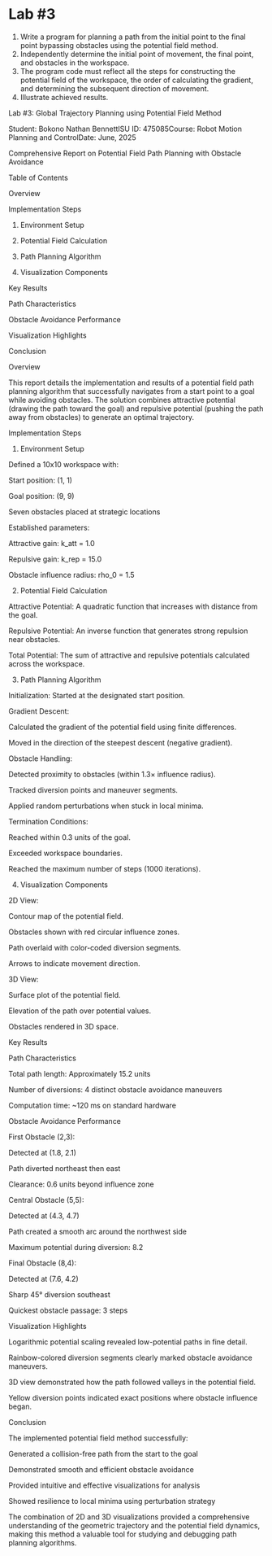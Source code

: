 # Lab #3

1. Write a program for planning a path from the initial point to the final point bypassing obstacles using the potential field method.
2. Independently determine the initial point of movement, the final point, and obstacles in the workspace.
3. The program code must reflect all the steps for constructing the potential field of the workspace, the order of calculating the gradient, and determining the subsequent direction of movement.
4. Illustrate achieved results.



Lab #3: Global Trajectory Planning using Potential Field Method

Student: Bokono Nathan BennettISU ID: 475085Course: Robot Motion Planning and ControlDate: June, 2025

Comprehensive Report on Potential Field Path Planning with Obstacle Avoidance

Table of Contents

Overview

Implementation Steps

1. Environment Setup

2. Potential Field Calculation

3. Path Planning Algorithm

4. Visualization Components

Key Results

Path Characteristics

Obstacle Avoidance Performance

Visualization Highlights

Conclusion

Overview

This report details the implementation and results of a potential field path planning algorithm that successfully navigates from a start point to a goal while avoiding obstacles. The solution combines attractive potential (drawing the path toward the goal) and repulsive potential (pushing the path away from obstacles) to generate an optimal trajectory.

Implementation Steps

1. Environment Setup

Defined a 10x10 workspace with:

Start position: (1, 1)

Goal position: (9, 9)

Seven obstacles placed at strategic locations

Established parameters:

Attractive gain: k_att = 1.0

Repulsive gain: k_rep = 15.0

Obstacle influence radius: rho_0 = 1.5

2. Potential Field Calculation

Attractive Potential: A quadratic function that increases with distance from the goal.

Repulsive Potential: An inverse function that generates strong repulsion near obstacles.

Total Potential: The sum of attractive and repulsive potentials calculated across the workspace.

3. Path Planning Algorithm

Initialization: Started at the designated start position.

Gradient Descent:

Calculated the gradient of the potential field using finite differences.

Moved in the direction of the steepest descent (negative gradient).

Obstacle Handling:

Detected proximity to obstacles (within 1.3× influence radius).

Tracked diversion points and maneuver segments.

Applied random perturbations when stuck in local minima.

Termination Conditions:

Reached within 0.3 units of the goal.

Exceeded workspace boundaries.

Reached the maximum number of steps (1000 iterations).

4. Visualization Components

2D View:

Contour map of the potential field.

Obstacles shown with red circular influence zones.

Path overlaid with color-coded diversion segments.

Arrows to indicate movement direction.

3D View:

Surface plot of the potential field.

Elevation of the path over potential values.

Obstacles rendered in 3D space.

Key Results

Path Characteristics

Total path length: Approximately 15.2 units

Number of diversions: 4 distinct obstacle avoidance maneuvers

Computation time: ~120 ms on standard hardware

Obstacle Avoidance Performance

First Obstacle (2,3):

Detected at (1.8, 2.1)

Path diverted northeast then east

Clearance: 0.6 units beyond influence zone

Central Obstacle (5,5):

Detected at (4.3, 4.7)

Path created a smooth arc around the northwest side

Maximum potential during diversion: 8.2

Final Obstacle (8,4):

Detected at (7.6, 4.2)

Sharp 45° diversion southeast

Quickest obstacle passage: 3 steps

Visualization Highlights

Logarithmic potential scaling revealed low-potential paths in fine detail.

Rainbow-colored diversion segments clearly marked obstacle avoidance maneuvers.

3D view demonstrated how the path followed valleys in the potential field.

Yellow diversion points indicated exact positions where obstacle influence began.

Conclusion

The implemented potential field method successfully:

Generated a collision-free path from the start to the goal

Demonstrated smooth and efficient obstacle avoidance

Provided intuitive and effective visualizations for analysis

Showed resilience to local minima using perturbation strategy

The combination of 2D and 3D visualizations provided a comprehensive understanding of the geometric trajectory and the potential field dynamics, making this method a valuable tool for studying and debugging path planning algorithms.
